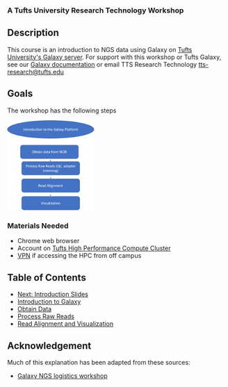 ### A Tufts University Research Technology Workshop

## Description
This course is an introduction to NGS data using Galaxy on [Tufts University's Galaxy server](https://galaxy.cluster.tufts.edu). 
For support with this workshop or Tufts Galaxy, see our [Galaxy documentation](https://it.tufts.edu/research-technology/bioinformatics/tufts-galaxy) or email TTS Research Technology [tts-research@tufts.edu](mailto:tts-research@tufts.edu)

## Goals

The workshop has the following steps

<img src="img/intro/workflow.png" width="200">

### Materials Needed
- Chrome web browser
- Account on [Tufts High Performance Compute Cluster](https://it.tufts.edu/research-technology/high-performance-computing)
- [VPN](https://access.tufts.edu/vpn) if accessing the HPC from off campus

## Table of Contents
- [Next: Introduction Slides](../slides/workshop_22Nov21.pdf)
- [Introduction to Galaxy](lessons/00_Galaxy_introduction.md)
- [Obtain Data](lessons/01_Obtain_Data.md)
- [Process Raw Reads](lessons/02_Process_raw_reads.md)
- [Read Alignment and Visualization](lessons/03_Read_alignment.md)


## Acknowledgement
Much of this explanation has been adapted from these sources:
- [Galaxy NGS logistics workshop](https://training.galaxyproject.org/training-material/topics/introduction/tutorials/galaxy-intro-ngs-data-managment/)